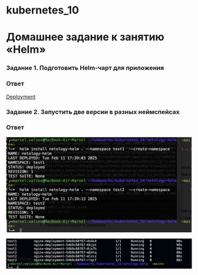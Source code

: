 # kubernetes_10
# Домашнее задание к занятию «Helm»

### Задание 1. Подготовить Helm-чарт для приложения

### Ответ 

[Deployment](netology-helm/templates/Deployment.yaml)

### Задание 2. Запустить две версии в разных неймспейсах

### Ответ 

![alt text](screenshots/1.png)

![alt text](screenshots/2.png)